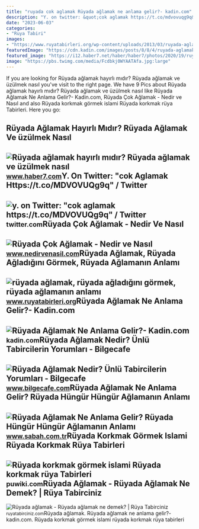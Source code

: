 ```yaml
---
title: "ruyada cok aglamak Rüyada ağlamak ne anlama gelir?- kadin.com"
description: "Y. on twitter: &quot;cok aglamak https://t.co/mdvovuqg9q&quot; / twitter"
date: "2023-06-03"
categories:
- "Ruya Tabiri"
images:
- "https://www.ruyatabirleri.org/wp-content/uploads/2013/03/ruyada-aglamak-300x225.jpg"
featuredImage: "https://cdn.kadin.com/images/posts/8/8/4/ruyada-aglamak-ne-anlama-gelir-1517307508.png"
featured_image: "https://i12.haber7.net/haber/haber7/photos/2020/19/ruyada_aglamak_kotuye_mi_isaret_ruyada_aglamak_ve_uzulmek_nasil_yorumlanir_1588778266_2195.jpg"
image: "https://pbs.twimg.com/media/Fcdbkj0WYAATAfa.jpg:large"
---
```


If you are looking for Rüyada ağlamak hayırlı mıdır? Rüyada ağlamak ve üzülmek nasıl you've visit to the right page. We have 9 Pics about Rüyada ağlamak hayırlı mıdır? Rüyada ağlamak ve üzülmek nasıl like Rüyada Ağlamak Ne Anlama Gelir?- Kadin.com, Rüyada Çok Ağlamak - Nedir ve Nasıl and also Rüyada korkmak görmek islami Rüyada korkmak rüya Tabirleri. Here you go:

Rüyada Ağlamak Hayırlı Mıdır? Rüyada Ağlamak Ve üzülmek Nasıl
-------------------------------------------------------------

 ![Rüyada ağlamak hayırlı mıdır? Rüyada ağlamak ve üzülmek nasıl](https://i12.haber7.net/haber/haber7/photos/2020/19/ruyada_aglamak_kotuye_mi_isaret_ruyada_aglamak_ve_uzulmek_nasil_yorumlanir_1588778266_2195.jpg) <small>www.haber7.com</small>Y. On Twitter: "cok Aglamak Https://t.co/MDVOVUQg9q" / Twitter
--------------------------------------------------------------

 ![y. on Twitter: "cok aglamak https://t.co/MDVOVUQg9q" / Twitter](https://pbs.twimg.com/media/Fcdbkj0WYAATAfa.jpg:large) <small>twitter.com</small>Rüyada Çok Ağlamak - Nedir Ve Nasıl
-----------------------------------

 ![Rüyada Çok Ağlamak - Nedir ve Nasıl](https://www.nedirvenasil.com/wp-content/uploads/2020/11/Ruyada-Cok-Aglamak.jpg) <small>www.nedirvenasil.com</small>Rüyada Ağlamak, Rüyada Ağladığını Görmek, Rüyada Ağlamanın Anlamı
-----------------------------------------------------------------

 ![rüyada ağlamak, rüyada ağladığını görmek, rüyada ağlamanın anlamı](https://www.ruyatabirleri.org/wp-content/uploads/2013/03/ruyada-aglamak-300x225.jpg) <small>www.ruyatabirleri.org</small>Rüyada Ağlamak Ne Anlama Gelir?- Kadin.com
------------------------------------------

 ![Rüyada Ağlamak Ne Anlama Gelir?- Kadin.com](https://cdn.kadin.com/images/posts/8/8/4/ruyada-aglamak-ne-anlama-gelir-1517307508.png) <small>kadin.com</small>Rüyada Ağlamak Nedir? Ünlü Tabircilerin Yorumları - Bilgecafe
-------------------------------------------------------------

 ![Rüyada Ağlamak Nedir? Ünlü Tabircilerin Yorumları - Bilgecafe](https://bilgecafe.com/wp-content/uploads/2020/05/ruyada-hungur-hungur-aglamak.jpg) <small>www.bilgecafe.com</small>Rüyada Ağlamak Ne Anlama Gelir? Rüyada Hüngür Hüngür Ağlamanın Anlamı
---------------------------------------------------------------------

 ![Rüyada Ağlamak Ne Anlama Gelir? Rüyada Hüngür Hüngür Ağlamanın Anlamı](https://iasbh.tmgrup.com.tr/6c10f6/752/395/0/101/724/481?u=https://isbh.tmgrup.com.tr/sbh/2023/03/21/ruyada-aglamak-ne-anlama-gelir-ruyada-hungur-hungur-cok-aglamak-anlami-1679380884182.jpg) <small>www.sabah.com.tr</small>Rüyada Korkmak Görmek Islami Rüyada Korkmak Rüya Tabirleri
----------------------------------------------------------

 ![Rüyada korkmak görmek islami Rüyada korkmak rüya Tabirleri](https://puwiki.com/wp-content/uploads/2020/04/ruyada-korkmak-gormek-islami-ruyada-cok-korkmak-ve-aglamak.jpg) <small>puwiki.com</small>Rüyada Ağlamak - Rüyada Ağlamak Ne Demek? | Rüya Tabirciniz
-----------------------------------------------------------

 ![Rüyada ağlamak - Rüyada ağlamak ne demek? | Rüya Tabirciniz](https://ruyatabirciniz.com/wp-content/uploads/2019/04/ruyada-aglamak.jpg) <small>ruyatabirciniz.com</small>Rüyada ağlamak. Rüyada ağlamak ne anlama gelir?- kadin.com. Rüyada korkmak görmek islami rüyada korkmak rüya tabirleri

